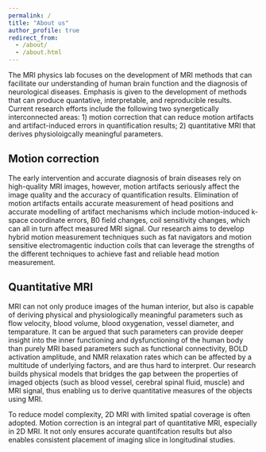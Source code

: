 ```yaml
---
permalink: /
title: "About us"
author_profile: true
redirect_from: 
  - /about/
  - /about.html
---
```


The MRI physics lab focuses on the development of MRI methods that can facilitate our understanding of human brain 
function and the diagnosis of neurological diseases. Emphasis is given to the development of methods that can produce quantative, interpretable, and reproducible results.  Current research efforts include the following two synergetically interconnected areas: 1) motion correction that can reduce motion artifacts and artifact-induced errors in quantification results; 2) quantitative MRI that derives physioloigcally meaningful parameters.


## Motion correction

 The early intervention and accurate diagnosis of brain
 diseases rely on high-quality MRI images, however, motion artifacts seriously
 affect the image quality and the accuracy of quantification results. Elimination of motion artifacts entails accurate measurement of head positions and accurate modelling of artifact mechanisms which include motion-induced k-space coordinate errors, B0 field
changes, coil sensitivity changes, which can all in turn affect measured MRI signal.  Our research aims to develop hybrid motion measurement techniques such as fat navigators and motion sensitive electromagentic induction coils that can leverage the strengths of the different techniques to achieve fast and reliable head motion measurement.


## Quantitative MRI

  MRI can not only produce images of the human interior, but also is capable of deriving physical and physiologically meaningful parameters such as flow velocity, blood volume, blood oxygenation, vessel diameter, and temparature.  It can be argued that such parameters can provide deeper insight into the inner functioning and dysfunctioning of the human body than purely MRI based parameters such as functional connectivity, BOLD activation amplitude, and NMR relaxation rates which can be affected by a multitude of underlying factors, and are thus hard to interpret.  Our research builds physical models that bridges the gap between the properties of imaged objects (such as blood vessel, cerebral spinal fluid, muscle) and MRI signal, thus enabling us to derive quantitative measures of the objects using MRI. 

To reduce model complexity, 2D MRI with limited spatial coverage is often adopted.  Motion correction is an integral part of quantitative MRI, especially in 2D MRI.  It not only ensures accurate quantifcation results but also enables consistent placement of imaging slice in longitudinal studies.   




